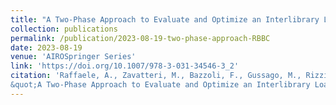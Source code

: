 ```yaml
---
title: "A Two-Phase Approach to Evaluate and Optimize an Interlibrary Loan Service: The Case Study of Provincia di Brescia"
collection: publications
permalink: /publication/2023-08-19-two-phase-approach-RBBC
date: 2023-08-19
venue: 'AIROSpringer Series'
link: 'https://doi.org/10.1007/978-3-031-34546-3_2'
citation: 'Raffaele, A., Zavatteri, M., Bazzoli, F., Gussago, M., Rizzi, R. (2023).
&quot;A Two-Phase Approach to Evaluate and Optimize an Interlibrary Loan Service: The Case Study of Provincia di Brescia&quot;. In: Cosmi, M., Peirano, L., Raffaele, A., Samà, M. (eds) Operations Research and Data Science in Public Services. AIROYoung 2022. AIRO Springer Series, vol 11.'
---
```

